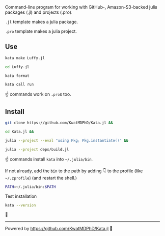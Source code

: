 Command-line program for working with GitHub-, Amazon-S3-backed julia packages (.jl) and projects (.pro).

`.jl` template makes a julia package.

`.pro` template makes a julia project.

## Use

```bash
kata make Luffy.jl

cd Luffy.jl
```

```bash
kata format
```

```bash
kata call run
```

☝️ commands work on `.pro`s too.

## Install

```bash
git clone https://github.com/KwatMDPhD/Kata.jl &&

cd Kata.jl &&

julia --project --eval "using Pkg; Pkg.instantiate()" &&

julia --project deps/build.jl
```

☝️ commands install `kata` into `~/.julia/bin`.

If not already, add the `bin` to the path by adding 👇 to the profile (like `~/.zprofile`) (and restart the shell.)

```bash
PATH=~/.julia/bin:$PATH
```

Test installation

```bash
kata --version
```

🎉

---

Powered by https://github.com/KwatMDPhD/Kata.jl 🌝
